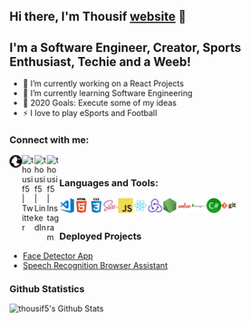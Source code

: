 ## Hi there, I'm Thousif [website] 👋

## I'm a Software Engineer, Creator, Sports Enthusiast, Techie and a Weeb!
- 🔭 I’m currently working on a React Projects
- 🌱 I’m currently learning Software Engineering 
- 🥅 2020 Goals: Execute some of my ideas
- ⚡ I love to play eSports and Football

### Connect with me:

[<img align="left" alt="thousif5.github.io" width="22px" src="https://raw.githubusercontent.com/iconic/open-iconic/master/svg/globe.svg" />][website]
[<img align="left" alt="thousif5 | Twitter" width="22px" src="https://cdn.jsdelivr.net/npm/simple-icons@v3/icons/twitter.svg" />][twitter]
[<img align="left" alt="thousif5 | LinkedIn" width="22px" src="https://cdn.jsdelivr.net/npm/simple-icons@v3/icons/linkedin.svg" />][linkedin]
[<img align="left" alt="thousif5 | Instagram" width="22px" src="https://cdn.jsdelivr.net/npm/simple-icons@v3/icons/instagram.svg" />][instagram]

<br />

### Languages and Tools:

[<img align="left" alt="Visual Studio Code" width="26px" src="https://raw.githubusercontent.com/github/explore/80688e429a7d4ef2fca1e82350fe8e3517d3494d/topics/visual-studio-code/visual-studio-code.png" />][vscode]
[<img align="left" alt="HTML5" width="26px" src="https://raw.githubusercontent.com/github/explore/80688e429a7d4ef2fca1e82350fe8e3517d3494d/topics/html/html.png" />][html5]
[<img align="left" alt="CSS3" width="26px" src="https://raw.githubusercontent.com/github/explore/80688e429a7d4ef2fca1e82350fe8e3517d3494d/topics/css/css.png" />][css3]
[<img align="left" alt="Sass" width="26px" src="https://raw.githubusercontent.com/github/explore/80688e429a7d4ef2fca1e82350fe8e3517d3494d/topics/sass/sass.png" />][sass]
[<img align="left" alt="JavaScript" width="26px" src="https://raw.githubusercontent.com/github/explore/80688e429a7d4ef2fca1e82350fe8e3517d3494d/topics/javascript/javascript.png" />][javascript]
[<img align="left" alt="React" width="26px" src="https://raw.githubusercontent.com/github/explore/80688e429a7d4ef2fca1e82350fe8e3517d3494d/topics/react/react.png" />][react]
[<img align="left" alt="Redux" width="26px" src="https://raw.githubusercontent.com/github/explore/80688e429a7d4ef2fca1e82350fe8e3517d3494d/topics/redux/redux.png" />][redux]
[<img align="left" alt="Node.js" width="26px" src="https://raw.githubusercontent.com/github/explore/80688e429a7d4ef2fca1e82350fe8e3517d3494d/topics/nodejs/nodejs.png" />][node.js]
[<img align="left" alt="Ember" width="26px" src="https://raw.githubusercontent.com/github/explore/80688e429a7d4ef2fca1e82350fe8e3517d3494d/topics/ember/ember.png" />][ember]
[<img align="left" alt="MongoDB" width="26px" src="https://raw.githubusercontent.com/github/explore/80688e429a7d4ef2fca1e82350fe8e3517d3494d/topics/mongodb/mongodb.png" />][mongodb]
[<img align="left" alt="CSharp" width="26px" src="https://raw.githubusercontent.com/github/explore/80688e429a7d4ef2fca1e82350fe8e3517d3494d/topics/csharp/csharp.png" />][csharp]
[<img align="left" alt="Git" width="26px" src="https://raw.githubusercontent.com/github/explore/80688e429a7d4ef2fca1e82350fe8e3517d3494d/topics/git/git.png" />][git]

<br />
<br />

### Deployed Projects
- [Face Detector App]
- [Speech Recognition Browser Assistant]

### Github Statistics

<img align="left" alt="thousif5's Github Stats" src="https://github-readme-stats.vercel.app/api?username=thousif5&show_icons=true&hide_border=true" />

[website]: https://thousif5.github.io
[twitter]: https://twitter.com/tthousif5
[instagram]: https://instagram.com/thousif5
[linkedin]: https://linkedin.com/in/thousif5
[vscode]: https://code.visualstudio.com
[html5]: https://developer.mozilla.org/en-US/docs/Web/Guide/HTML/HTML5
[css3]: https://developer.mozilla.org/en-US/docs/Web/CSS
[sass]: https://sass-lang.com
[javascript]: https://developer.mozilla.org/en-US/docs/Web/JavaScript
[react]: https://reactjs.org
[redux]: https://redux.js.org
[node.js]: https://nodejs.org
[ember]: https://emberjs.com
[mongodb]: https://www.mongodb.com
[csharp]: https://docs.microsoft.com/en-us/dotnet/csharp
[git]: https://git-scm.com
[Face Detector App]: https://amazing-kilby-c8a990.netlify.app/
[Speech Recognition Browser Assistant]: https://jolly-panini-f50b87.netlify.app/
